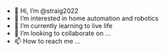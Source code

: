 - 👋 Hi, I’m @straig2022
- 👀 I’m interested in home automation and robotics
- 🌱 I’m currently learning to live life
- 💞️ I’m looking to collaborate on ...
- 📫 How to reach me ...

<!---
straig2022/straig2022 is a ✨ special ✨ repository because its `README.md` (this file) appears on your GitHub profile.
You can click the Preview link to take a look at your changes.
--->
